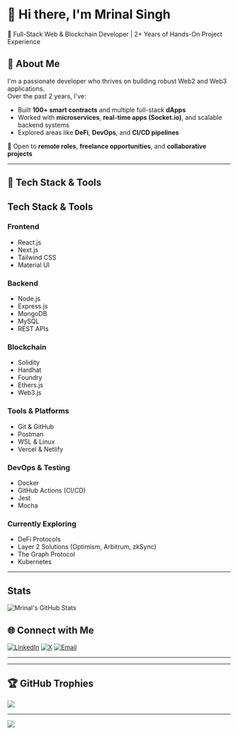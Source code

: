 # 👋 Hi there, I'm Mrinal Singh

🚀 Full-Stack Web & Blockchain Developer | 2+ Years of Hands-On Project Experience

## 🧠 About Me

I'm a passionate developer who thrives on building robust Web2 and Web3 applications.  
Over the past 2 years, I've:

- Built **100+ smart contracts** and multiple full-stack **dApps**
- Worked with **microservices**, **real-time apps (Socket.io)**, and scalable backend systems
- Explored areas like **DeFi**, **DevOps**, and **CI/CD pipelines**

💼 Open to **remote roles**, **freelance opportunities**, and **collaborative projects**

---


## 🚀 Tech Stack & Tools

## Tech Stack & Tools

### Frontend
- React.js
- Next.js
- Tailwind CSS
- Material UI

### Backend
- Node.js
- Express.js
- MongoDB
- MySQL
- REST APIs

### Blockchain
- Solidity
- Hardhat
- Foundry
- Ethers.js
- Web3.js

### Tools & Platforms
- Git & GitHub
- Postman
- WSL & Linux
- Vercel & Netlify

### DevOps & Testing
- Docker
- GitHub Actions (CI/CD)
- Jest
- Mocha

### Currently Exploring
- DeFi Protocols
- Layer 2 Solutions (Optimism, Arbitrum, zkSync)
- The Graph Protocol
- Kubernetes



---

## Stats 

![Mrinal's GitHub Stats](https://github-readme-stats.vercel.app/api?username=mrinalsingh04&show_icons=true&theme=default&count_private=true)


## 🌐 Connect with Me

[![LinkedIn](https://img.shields.io/badge/LinkedIn-%230077B5.svg?logo=linkedin&logoColor=white)](https://linkedin.com/in/mrinal-singh-43a9661a0)
[![X](https://img.shields.io/badge/X-black.svg?logo=X&logoColor=white)](https://x.com/MrinalS74850173)
[![Email](https://img.shields.io/badge/Email-D14836?logo=gmail&logoColor=white)](mailto:mrinalsingh7000@gmail.com)

---



---

## 🏆 GitHub Trophies

![](https://github-profile-trophy.vercel.app/?username=mrinalsingh04&theme=radical&no-frame=false&no-bg=true&margin-w=4)

---

[![](https://visitcount.itsvg.in/api?id=mrinalsingh04&icon=0&color=0)](https://visitcount.itsvg.in)

<!-- Created using GPRM: https://gprm.itsvg.in -->

